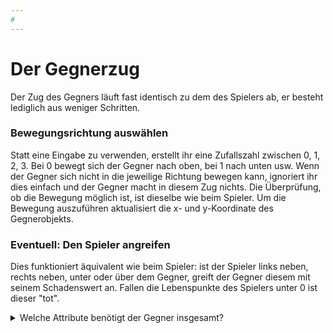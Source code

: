```yaml
---
#
---
```


# Der Gegnerzug

Der Zug des Gegners läuft fast identisch zu dem des Spielers ab, er besteht lediglich aus weniger Schritten.

### Bewegungsrichtung auswählen

Statt eine Eingabe zu verwenden, erstellt ihr eine Zufallszahl zwischen 0, 1, 2, 3. Bei 0 bewegt sich der Gegner nach oben, bei 1 nach unten usw. Wenn der Gegner sich nicht in die jeweilige Richtung bewegen kann, ignoriert ihr dies einfach und der Gegner macht in diesem Zug nichts. Die Überprüfung, ob die Bewegung möglich ist, ist dieselbe wie beim Spieler. Um die Bewegung auszuführen aktualisiert die x- und y-Koordinate des Gegnerobjekts.

### Eventuell: Den Spieler angreifen

Dies funktioniert äquivalent wie beim Spieler: ist der Spieler links neben, rechts neben, unter oder über dem Gegner, greift der Gegner diesem mit seinem Schadenswert an. Fallen die Lebenspunkte des Spielers unter 0 ist dieser "tot".

<details markdown="1">
<summary>Welche Attribute benötigt der Gegner insgesamt?</summary>
1. Leben
2. Schaden
3. X-Position
4. Y-Position
5. IstTot
</details>

